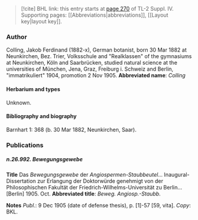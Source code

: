 > [!cite] BHL link: this entry starts at [page 270](https://www.biodiversitylibrary.org/page/33265947) of TL-2 Suppl. IV.
> Supporting pages: [[Abbreviations|abbreviations]], [[Layout key|layout key]].

### Author

Colling, Jakob Ferdinand (1882-x), German botanist, born 30 Mar 1882 at Neunkirchen, Bez. Trier, Volksschule and "Realklassen" of the gymnasiums at Neunkirchen, Köln and Saarbrücken, studied natural science at the universities of München, Jena, Graz, Freiburg i. Schweiz and Berlin, "immatrikuliert" 1904, promotion 2 Nov 1905. 
**Abbreviated name**: *Colling*

#### Herbarium and types

Unknown.

#### Bibliography and biography

Barnhart 1: 368 (b. 30 Mar 1882, Neunkirchen, Saar).

### Publications

##### n.26.992. Bewegungsgewebe

**Title**
Das *Bewegungsgewebe* der *Angiospermen-Staubbeutel*... Inaugural-Dissertation zur Erlangung der Doktorwürde genehmigt von der Philosophischen Fakultät der Friedrich-Wilhelms-Universität zu Berlin... \[Berlin\] 1905. Oct.
**Abbreviated title**: *Beweg. Angiosp.-Staubb.*

**Notes**
*Publ*.: 9 Dec 1905 (date of defense thesis), p. \[1\]-57 \[59, vita\]. *Copy*: BKL.

